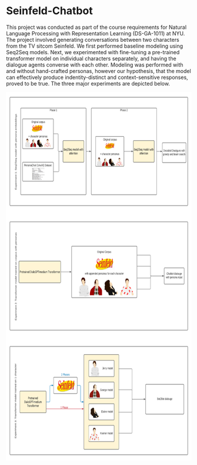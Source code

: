# Seinfeld-Chatbot

This project was conducted as part of the course requirements for Natural Language Processing with Representation Learning (DS-GA-1011) at NYU. The project involved generating conversations between two characters from the TV sitcom Seinfeld. We first performed baseline modeling using Seq2Seq models. Next, we experimented with fine-tuning a pre-trained transformer model on individual characters separately, and having the dialogue agents converse with each other. Modeling was performed with and without hand-crafted personas, however our hypothesis, that the model can effectively produce indentity-distinct and context-sensitive responses, proved to be true. The three major experiments are depicted below.

<img height="1000" src="https://github.com/akuz91/Seinfeld-Chatbot/blob/main/flowchart.png" />
